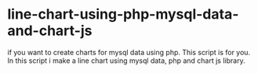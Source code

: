 # line-chart-using-php-mysql-data-and-chart-js
if you want to create charts for mysql data using php. This script is for you. In this script i make a line chart using mysql data, php and chart js library. 
